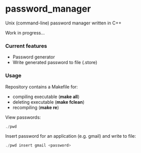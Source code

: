 # password_manager
Unix (command-line) password manager written in C++

Work in progress...  

### Current features
* Password generator  
* Write generated password to file (.store)

### Usage
Repository contains a Makefile for:   
* compiling executable (**make all**)  
* deleting executable (**make fclean**)  
* recompiling (**make re**)    

View passwords:  
```ts
./pwd
```
Insert password for an application (e.g. gmail) and write to file:  
```ts
./pwd insert gmail <password>
```
